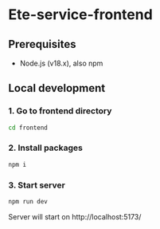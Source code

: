 # Ete-service-frontend

## Prerequisites

- Node.js (v18.x), also npm 

## Local development
### 1. Go to frontend directory
```sh
cd frontend
```

### 2. Install packages
```sh
npm i
```

### 3. Start server
```sh
npm run dev
```

Server will start on http://localhost:5173/